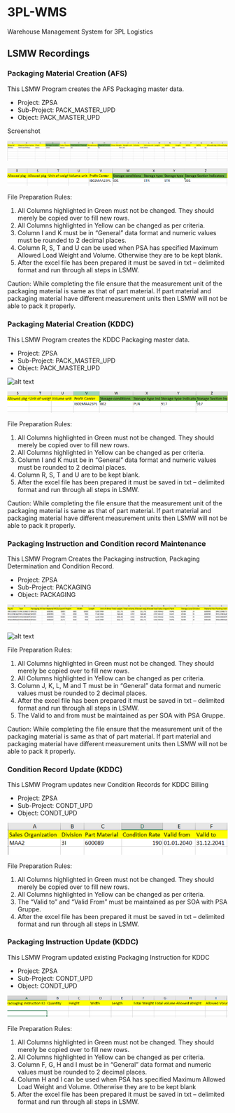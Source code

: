 # 3PL-WMS
Warehouse Management System for 3PL Logistics

## LSMW Recordings

### Packaging Material Creation (AFS)

This LSMW Program creates the AFS Packaging master data.

- Project: ZPSA
- Sub-Project: PACK_MASTER_UPD
- Object: PACK_MASTER_UPD

Screenshot

![alt text](https://github.com/complexarchetype/3PL-WMS/blob/main/Images/pack_master_afs_part1.png)

![alt text](https://github.com/complexarchetype/3PL-WMS/blob/main/Images/pack_master_afs_part2.png)


File Preparation Rules:

1.	All Columns highlighted in Green must not be changed. They should merely be copied over to fill new rows.
2.	All Columns highlighted in Yellow can be changed as per criteria.
3.	Column I and K must be in “General” data format and numeric values must be rounded to 2 decimal places. 
4.	Column R, S, T and U can be used when PSA has specified Maximum Allowed Load Weight and Volume. Otherwise they are to be kept blank.
5.	After the excel file has been prepared it must be saved in txt – delimited format and run through all steps in LSMW.

Caution: While completing the file ensure that the measurement unit of the packaging material is same as that of part material. If part material and packaging material have different measurement units then LSMW will not be able to pack it properly.

###  Packaging Material Creation (KDDC)

This LSMW Program creates the KDDC Packaging master data.

- Project: ZPSA
- Sub-Project: PACK_MASTER_UPD
- Object: PACK_MASTER_UPD

![alt text](https://github.com/complexarchetype/3PL-WMS/blob/main/Images/pack_master_kddc_part1.png)

![alt text](https://github.com/complexarchetype/3PL-WMS/blob/main/Images/pack_master_kddc_part2.png)

File Preparation Rules:

1.	All Columns highlighted in Green must not be changed. They should merely be copied over to fill new rows.
2.	All Columns highlighted in Yellow can be changed as per criteria.
3.	Column I and K must be in “General” data format and numeric values must be rounded to 2 decimal places. 
4.	Column R, S, T and U are to be kept blank.
5.	After the excel file has been prepared it must be saved in txt – delimited format and run through all steps in LSMW.


Caution: While completing the file ensure that the measurement unit of the packaging material is same as that of part material. If part material and packaging material have different measurement units then LSMW will not be able to pack it properly.

### Packaging Instruction and Condition record Maintenance

This LSMW Program Creates the Packaging instruction, Packaging Determination and Condition Record.

- Project: ZPSA
- Sub-Project: PACKAGING
- Object: PACKAGING

![alt text](https://github.com/complexarchetype/3PL-WMS/blob/main/Images/pack_master_instr_part1.png)
 
![alt text](https://github.com/complexarchetype/3PL-WMS/blob/main/Images/pack_master_instr_part2.png)

File Preparation Rules:

1.	All Columns highlighted in Green must not be changed. They should merely be copied over to fill new rows.
2.	All Columns highlighted in Yellow can be changed as per criteria.
3.	Column J, K, L, M and T must be in “General” data format and numeric values must be rounded to 2 decimal places. 
4.	After the excel file has been prepared it must be saved in txt – delimited format and run through all steps in LSMW.
5.	The Valid to and from must be maintained as per SOA with PSA Gruppe.


Caution: While completing the file ensure that the measurement unit of the packaging material is same as that of part material. If part material and packaging material have different measurement units then LSMW will not be able to pack it properly.

### Condition Record Update (KDDC)

This LSMW Program updates new Condition Records for KDDC Billing

- Project: ZPSA
- Sub-Project: CONDT_UPD
- Object: CONDT_UPD

![alt text](https://github.com/complexarchetype/3PL-WMS/blob/main/Images/pack_condt_upd.png)
 

File Preparation Rules:

1.	All Columns highlighted in Green must not be changed. They should merely be copied over to fill new rows.
2.	All Columns highlighted in Yellow can be changed as per criteria.
3.	 The “Valid to” and “Valid From” must be maintained as per SOA with PSA Gruppe.
4.	After the excel file has been prepared it must be saved in txt – delimited format and run through all steps in LSMW.

### Packaging Instruction Update (KDDC)

This LSMW Program updated existing Packaging Instruction for KDDC

- Project: ZPSA
- Sub-Project: CONDT_UPD
- Object: CONDT_UPD

 ![alt text](https://github.com/complexarchetype/3PL-WMS/blob/main/Images/pack_inst_upd.png)

File Preparation Rules:

1.	All Columns highlighted in Green must not be changed. They should merely be copied over to fill new rows.
2.	All Columns highlighted in Yellow can be changed as per criteria.
3.	Column F, G, H and I must be in “General” data format and numeric values must be rounded to 2 decimal places. 
4.	Column H and I can be used when PSA has specified Maximum Allowed Load Weight and Volume. Otherwise they are to be kept blank
5.	After the excel file has been prepared it must be saved in txt – delimited format and run through all steps in LSMW.
 
